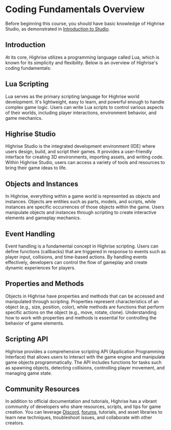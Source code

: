 # Coding Fundamentals Overview

Before beginning this course, you should have basic knowledge of Highrise Studio, as demonstrated in [Introduction to Studio](https://create.highrise.game/learn/studio/basics/creating-your-first-world.md).

## Introduction

At its core, Highrise utilizes a programming language called Lua, which is known for its simplicity and flexibility. Below is an overview of Highrise's coding fundamentals:

## Lua Scripting

Lua serves as the primary scripting language for Highrise world development. It's lightweight, easy to learn, and powerful enough to handle complex game logic. Users can write Lua scripts to control various aspects of their worlds, including player interactions, environment behavior, and game mechanics.

## Highrise Studio

Highrise Studio is the integrated development environment (IDE) where users design, build, and script their games. It provides a user-friendly interface for creating 3D environments, importing assets, and writing code. Within Highrise Studio, users can access a variety of tools and resources to bring their game ideas to life.

## Objects and Instances

In Highrise, everything within a game world is represented as objects and instances. Objects are entities such as parts, models, and scripts, while instances are specific occurrences of those objects within the game. Users manipulate objects and instances through scripting to create interactive elements and gameplay mechanics.

## Event Handling

Event handling is a fundamental concept in Highrise scripting. Users can define functions (callbacks) that are triggered in response to events such as player input, collisions, and time-based actions. By handling events effectively, developers can control the flow of gameplay and create dynamic experiences for players.

## Properties and Methods

Objects in Highrise have properties and methods that can be accessed and manipulated through scripting. Properties represent characteristics of an object (e.g., size, position, color), while methods are functions that perform specific actions on the object (e.g., move, rotate, clone). Understanding how to work with properties and methods is essential for controlling the behavior of game elements.

## Scripting API

Highrise provides a comprehensive scripting API (Application Programming Interface) that allows users to interact with the game engine and manipulate game objects programmatically. The API includes functions for tasks such as spawning objects, detecting collisions, controlling player movement, and managing game state.

## Community Resources

In addition to official documentation and tutorials, Highrise has a vibrant community of developers who share resources, scripts, and tips for game creation. You can leverage [Discord](https://discord.gg/highrise), [forums](https://createforum.highrise.game/c/builders/studio/7), tutorials, and asset libraries to learn new techniques, troubleshoot issues, and collaborate with other creators.
